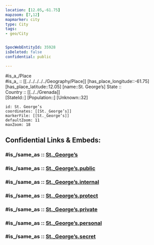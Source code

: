 ```yaml
---
location: [12.05,-61.75] 
mapzoom: [7,12] 
mapmarker: city 
type: City
tags:
- geo/City


SpocWebEntityId: 35928
isDeleted: false
confidential: public

---
```

#is_a_/Place  
#is_a_ :: [[../../../../../Geography/Place]] 
[has_place_longitude::-61.75] 
[has_place_latitude::12.05] 
[name::St. George’s] 
State ::  
Country :: [[../../Grenada]]  
[StateId::] 
[Population::] 
[Unknown::32] 


```leaflet
id: St. George’s
coordinates: [[St._George’s]] 
markerFile: [[St._George’s]] 
defaultZoom: 11 
maxZoom: 18
```


## Confidential Links & Embeds: 

### #is_/same_as :: [St._George’s](/_Standards/Earth/Continent/America~Caribbean/Grenada/City/St._George’s.md) 

### #is_/same_as :: [St._George’s.public](/_public/Earth/Continent/America~Caribbean/Grenada/City/St._George’s.public.md) 

### #is_/same_as :: [St._George’s.internal](/_internal/Earth/Continent/America~Caribbean/Grenada/City/St._George’s.internal.md) 

### #is_/same_as :: [St._George’s.protect](/_protect/Earth/Continent/America~Caribbean/Grenada/City/St._George’s.protect.md) 

### #is_/same_as :: [St._George’s.private](/_private/Earth/Continent/America~Caribbean/Grenada/City/St._George’s.private.md) 

### #is_/same_as :: [St._George’s.personal](/_personal/Earth/Continent/America~Caribbean/Grenada/City/St._George’s.personal.md) 

### #is_/same_as :: [St._George’s.secret](/_secret/Earth/Continent/America~Caribbean/Grenada/City/St._George’s.secret.md)

